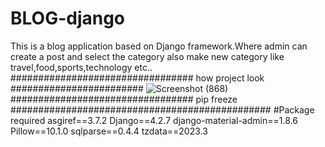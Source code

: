 # BLOG-django
This is a blog application based on Django framework.Where admin can create a post and select the category also make new category like travel,food,sports,technology etc..
#################################    how project look   ########################
![Screenshot (868)](https://github.com/waquar-az/BLOG-django/assets/106869966/2170aaf6-9c2b-43fc-92ee-9812628a9556)
################################# pip freeze    ###############################################
#Package required
asgiref==3.7.2
Django==4.2.7
django-material-admin==1.8.6
Pillow==10.1.0
sqlparse==0.4.4
tzdata==2023.3
